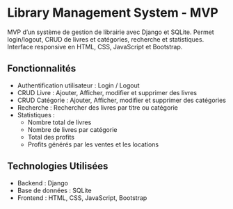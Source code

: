 # Library Management System - MVP

MVP d’un système de gestion de librairie avec Django et SQLite. Permet login/logout, CRUD de livres et catégories, recherche et statistiques. Interface responsive en HTML, CSS, JavaScript et Bootstrap.

## Fonctionnalités

- Authentification utilisateur : Login / Logout
- CRUD Livre : Ajouter, Afficher, modifier et supprimer des livres
- CRUD Catégorie : Ajouter, Afficher, modifier et supprimer des catégories
- Recherche : Rechercher des livres par titre ou catégorie
- Statistiques :
  - Nombre total de livres
  - Nombre de livres par catégorie
  - Total des profits
  - Profits générés par les ventes et les locations

## Technologies Utilisées

- Backend : Django
- Base de données : SQLite
- Frontend : HTML, CSS, JavaScript, Bootstrap
